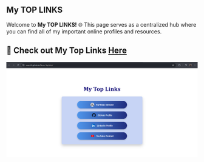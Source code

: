 ## My TOP LINKS 
 
Welcome to **My TOP LINKS!** 🌐 This page serves as a centralized hub where you can find all of my important online profiles and resources. 

## 🔗 Check out My Top Links <a href = "https://neeru24.github.io/Neeru-TopLinks/" alt="mytoplinks">Here </a>

<img src = "Top Links.png">

